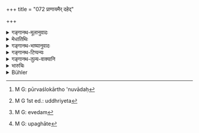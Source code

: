 +++
title = "072 प्राणायमैर् दहेद्"

+++

<details><summary>गङ्गानथ-मूलानुवादः</summary>

By means of ‘Breath-suspension’ he shall destroy the taints; and by means of ‘Concentration,’ all sin; all attachments by means of ‘Abstraction,’ and by means of ‘Contemplation,’ those attributes that are not independent.—(72)
</details>

<details><summary>मेधातिथिः</summary>

**प्राणायामैर्** इत्य् एतत् पूर्वश्लोकेन दर्शितम् । 

- <u>अपरे</u> त्व् आहुः । **दोषा** रागादयस् तान् **दहेत्** । 

- <u>कथम्</u> प्राणायामैर् दग्धुम् एते शक्यन्ते । युक्तः पापस्य तैर् दाहः । अदृष्टा च तस्योत्पत्तिः शास्त्रलक्षणम्, तथा निवृत्तिर् अपि । रागादयस् तु प्रत्यक्षवेद्याः । तेषां च निवर्त्यनिवर्तकभावः प्रत्यक्षादिवेद्य एव युक्तो भवितुम्, न शास्त्रीयः । यदि शास्त्रम् एवं वदेद् विरमणशीलं निवर्तयेद् इति, किंप्रमाणं भवेत् । तस्माद् रागादिनिमित्तम् अशुभाचरणं दोषशब्देनोच्यते । तस्य कार्यदाहाद् दाहः । स्वरूपतो हि स्वरसत एव कर्मणां क्षणिकत्वान् नाशः । एष एव च दाहः, न त्व् अन्यस्येव भस्मीभावः । एवं च पूर्वश्लोकार्थानुवादः[^२५] ।


[^२५]:
     M G: pūrvaślokārtho 'nuvādaḥ

- **धारणाभिश् च** । 

- <u>ननु</u> च किल्बिषं पापं दोषश् च तद् एव। तत्रैतावद् वक्तव्यं प्राणायामैर् धारणाभिश् च दोषान् दहेत् । किं किल्बिषम् इत्य् अनेन । किल्बिषम् इति वास्तु, किं दोषग्रहणेन । 

- <u>उच्यते</u> । दोषग्रहणम् अवश्यं कर्तव्यम्, विशिष्टस्य पापस्य प्राणायामैर् दाहो यथा विज्ञायेत, न सर्वस्येति । दोषशब्देन हि रागादय उच्यन्ते । अतस् तन्निमित्त एव पापे उपचारो यथोक्तः । 

- <u>एवं तर्हि</u> तद् एव क्रियताम्, किं किल्बिषम् इत्य् अनेन । 

- <u>पादपूरणार्थम्</u> इत्य् अदोषः । तत्रोत्पन्नस्य पापस्य प्राणायामा दहना उच्यन्ते । धारणास् तु दोषानुत्पत्तिम् एव कुर्वन्ति । 

- <u>काः</u> पुनर् एता धारणाः । 

- <u>शमयमादिभिर्</u> नियमाद् विषयदर्शनाभिलाषेण प्रकृष्यमाणं मनो धार्यते, तत्रैव स्थाने नियम्यते । ताश् च विषयगतदोषभावना "अस्थिस्थूणाम्" (म्ध् ६.७६) इत्याद्याः । कान्तिलावण्यतारुण्यसंस्थानशौर्यादयः स्त्रीषु दृश्यमाना अभिलाषहेतवः । ते च सविकल्पं प्रत्यक्षग्राह्याः । विकल्पाश् च मनोधाराः । अतो विकल्पान्तरैर् "मूत्रपुरीषपूर्णं नम" इति तस्मिन् विषयगतदोषभावे, "कटककर्पटान्वितं स्त्रीद्रव्यं नाम," "अधिकं प्राणिनो यत् प्रत्नतः परिहर्तव्यम् अभिलषन्ति," "याप्य् एषा सुखलेशभ्रान्तिः सा क्षणभङ्गिनी, तदासेवनेन घोरा दीर्घकालाश् च यमयातनाः" — इत्यादिभिः शक्यन्ते निरोद्धुम् । एतद् एव तत्प्रसंख्यानम् उच्यते । एवं भोजनादिष्व् अपि भावयितव्यम् । "यद् एतच् छर्कराघृतपूरहैयङ्गवीनपायसादि, यच् च भैक्षं कदन्नादिभिः समम् एतच् छरीरधारणतया विशेषाभावात् कस्यचित् प्रकृतेर् जिह्वाग्रे क्षणलवमात्रवर्तमानस्य विशेषो यः सविशेषतया प्रतिभासेत, गन्धर्वनगरप्रख्यो ऽयं क्षणिकावभासः" इति । एवम् अन्यत्रापि स्पर्शदोषो भावयितव्य इत्य् एवम् उपदिशति ।

- <u>अन्ये</u> त्व् आहुः । कौष्ठ्यस्य वायोर् मुखनासिकासंचारिणः शरीरैकदेशान्तर्हृदयाकाशाद् अभ्यासवशतो धारणं **धारणा** ।

- <u>ननु</u> च प्राणायामेभ्य एतासां साधारणानां को भेदः । 

- <u>बाहुललाटादाव्</u> अपि यथेच्छं व्याहृत्यादिध्यानरहितं धारणा, प्राणायामा रेचनेनाधिक्रियन्त इति विशेषः ।

- <u>अन्ये</u> तु "मैत्री मुदिता करुणा उपेक्षा एता धारणा" (च्ड़्। य्सू १.३३) इति मन्यन्ते । 

- मैत्री कृपा मुदोपेक्षा सर्वप्राणिष्व् अवस्थिता ।

- ब्रह्मलोकं नयन्त्य् आशु ध्यातारं धारणास् त्व् इमाः ॥

तत्र मैत्री द्वेषाभावः, न तु सुहृत्स्नेहः, तस्य बन्धात्मकत्वात् । कृपा करुणा चित्तधर्मः, दुःखितजनदर्शनेन "कथम् अयम् अस्माद् दुःखाद् उद्ध्रियेत्"[^२६] इति समुद्धरणकामना । न त्व् अहिंसानुग्रहयोर् अनारम्भ इत्य् उक्तम् । अत एतद् एवम्[^२७] उच्यते, चित्तधर्मो ऽयम् अभ्यसितव्यः । मुदिता शोकव्यावृत्तिर् व्याध्यादिनिमित्ते दुःखे नरकादिभयजे वा, न तु हर्षः, तस्य रागहेतुत्वात् । उपेक्षा विषये, अनुग्राहकेषु उपघाते[^२८] च प्रसिद्धैव । 


[^२८]:
     M G: upaghāte


[^२७]:
     M G: evedam


[^२६]:
     M G 1st ed.: uddhriyeta

- मनसो वान्तर्हृदयाकाशे ब्रह्मचिन्तापरतया निश्चलता धारणा ।

- **प्रत्याहारेण संसर्गम्** । इन्द्रियाणां विषयैः सह संबन्धस् तत्र प्रवृत्तिः संसर्गः, तन् दहेत् प्रत्याहारः । ततो ऽपसरणम् इन्द्रियाणां प्रतिबन्धकरणं वा । आश्चर्यरूपेण न कटकादौ रूपवत्स्त्रीसंदर्शने वा स्थगयितव्ये चक्षुषी, अन्यत्र वा दृष्टिर् उपनेया । एवं सर्वेन्द्रियेषु । एवं च समाधानं योगिनो ऽप्रतिबद्धं भवति ।

- **ध्यानेनानीश्वरान् गुणान्** । गुणान्त् सत्वरजस्तमांसि । ते चानीश्वराः परतन्त्राः चेतनाधीनमूर्तयः । पुरुषस्यानतस्य सुखादिरहितस्य यो ऽभिमानो "अहं सुख्य् अहं दुःखी" इति निर्गुणस्य गुणमन्यताभिमानस्य, गुणपुरुषविवेकध्यानेन दग्धव्यः । "चिद्रूपः पुरुषो निर्गुणो गुणमयी प्रकृतिः" इत्य् एवं गुणपुरुषविवेकः कर्तव्यः ॥ ६.७२ ॥

_स कथं कर्तव्यः । ध्यानेन किं पुनर् ध्येयम्, अत आह ।_
</details>

<details><summary>गङ्गानथ-भाष्यानुवादः</summary>

What is said here regarding Breath-suspension has already been indicated in the preceding verse.

But some people explain this verse to mean that ‘one shall destroy the
*taints*’—*i*.*e*., *love*, *hatred* &c.

But how can these latter be destroyed by means of Breath-suspension? What can be destroyed by it is *sin* (not *love* &c.), specially as it is sin only which has its *origin* as well as *destruction* both indicated in the scriptures, and hence imperceptible; while Love or Hatred and the rest are all directly perceptible; so that what destroys these, and what is destroyed by them, can also be learnt by perception, and not through the scriptures. If the scripture were to speak of the destroying of these, its meaning would be that ‘one should destroy these things, which are by their very nature, destructible’;—and what would be the authority attached to such a declaration? From all this it is clear that what is meant by the term ‘taint’ is the *evil deed* that proceeds from Love and the rest. And this is ‘destroyed’ by the destruction of its effects; because as for the act itself, it perishes by reason of its evanescent character. This is what is meant by ‘*dāha*’, ‘being consumed’, and not being actually *burnt to ashes*.

Thus the present verse is only a reiteration of what has gone before in the preceding verse.

‘*By means of Concentration*’—

*Objection*—“‘*Kilviṣa* (*Kilbiṣa*)’ is *sin*, so is ‘*doṣa*’ also.
Hence the words of the text should have been ‘by means of Breath-Suspension and Concentration he shall destroy all *taints*,
*doṣas*’; and there would be no need of mentioning *kilviṣa*, sin,
separately. Or, only ‘*kilviṣa*’, sin,’ need have been mentioned, and where was the need for mentioning ‘*doṣa*,’ ‘*taint*’, also?”

The explanation is as follows:—It is absolutely necessary to mention the ‘taint’, in order to show that what are destroyed by means of Breath-suspension are only particular kinds of sin, not all. The term ‘taint’ stands for Love and other like things; and hence the word can be rightly taken as figuratively indicating such *sinful acts* as are prompted by Love, Hatred &c., as has been already pointed out.

“If so, then, let the *taint* be mentioned, what is the use of mentioning the ‘*kilviṣa*,’ sin?”

No objection can be taken to it, as it is mentioned only for the purpose of filling up the metre. Further (the use of the second term gives the further meaning that) Breath-suspension is destructive of the sin accruing from the taints of Love &c., while Concentration stops the sin from arising at all.

“What is ‘Concentration’?”

By a longing for sensual objects and their enjoyment the mind is sometimes drawn away from the point where it may have been resting during the periods of quiescence, self-control and the like; and it is by means of ‘Concentration’ that it is concentrated, kept fixed on that same point. As a matter of fact, when one perceives brightness, charm, youth, shapeliness of the body and so forth in a woman, they give rise to his longing for her; all these details are apprehended by concrete perception; and all such perceptions are so many thoughts. Hence they can be counter-acted by counter-thoughts pertaining to the defects in the object perceived,—such as ‘her body is filled with urine and ordure,’ ‘the very object Woman consists of skin and bones;—fie upon the men that long for such a despicable object;—even the slight pleasure that she affords is momentary, and ultimately leads to terrible sufferings at the hands of the Death-god’. This is what is called ‘reflecting over’ the object. This reflection of the defects is what is spoken of below under verse 76.

The same method of reflection is to be employed regarding food and other objects of enjoyment. For instance—‘all this—sugar, cakes, fresh butter, milk-rice and so forth—stands on the same footing as coarse food obtained in alms; there being no difference in their nutritive power; the slight difference in their taste that may be felt on the tip of the tongue, is felt for the infinitesimal part of a second, so that even this momentary taste is like the imaginary city. Similarly one may reflect upon the defects in the objects of touch; and so forth. This is what is taught io the present text (by the term ‘Concentration’).

Others offer the following explanation of the term ‘*dhāraṇā*’ of the text:—When a man by constant practice succeeds in concentrating his breath, moving along his mouth and nose, in the cavity of his heart,—this is what constitutes ‘Concentration’.

“In what way would this differ from Breath-suspension?”

The difference is that we have ‘concentration’ also when the breath is held up in such places as the arms, the forehead and the like; whereas in Breath-suspension there is always exhalation at the end.

Others again hold ‘*Dhāraṇā*’ Concentration to consist in the qualities of ‘Friendliness, Joyfulness, Pathos and Indifference.’ ‘Friendliness, Kindness, Joyousness and Indifference, towards all living beings, carry the contemplation to the regions of Brahman; and these constitute
*Dhāraṇā*’. (says an old text.)—Here ‘friendliness’ stands for *absence
of hatred*, and not *friendly affection*; as this latter would be of the nature of a hindrance;—‘kindness’ is pity, a disposition of the mind; it consists in the longing to rescue a suffering person from suffering, and not the actual desisting from injuring, or conferring a benefit upon, others; it is in view of this that it has been described as a
*disposition of the mind*, which should be practised—‘joyousness’ also
stands for *absence of grief* at suffering caused by disease, or at the fear of the sufferings of hell, and not for actual *pleasure*, as this would be conducive to attachment;—‘indifference’ towards objects, favourable as well as unfavourable, is well known.

Or again, ‘concentration’ may be explained as consisting in fixing the mind on the inner cavity of the heart, in the process of meditating upon Brahman.

‘*By Abstraction, all attachment*:—‘attachment’ here stands (or the connection of the senses with their objects and their being drawn towards them. This is destroyed by Abstraction; whereupon the senses become drawn off from the objects, or their attraction is obstructed. For instance, when one happens to see a bracelet or some such ornament, or a handsome woman, he shall not fix his eyes upon them, he shall move his eyes to something else; similarly with all the senses. In this manner the composure of the Yogin becomes unperturbed.

‘*By means of Contemplation, those attributes that are not independent*.’ The ‘attributes’ meant here are those of Harmony, Energy and Inertia; and these are ‘*not independent*,’ being subservient to something else, in the shape of Consciousness. Though the soul or person is free from pleasure &c., yet there appears in him the false notion ‘I am happy—I am unhappy’; though he is free from attributes, he identifies himself with them;—all this has got to be destroyed by contemplating upon the distinction between the Soul and the Attributes; that the distinction between the two has to be drawn in some such form as—‘the Person, being of the nature of Consciousness is beyond Attributes, and it is Primordial matter that consists of the Attributes.’—(72)
</details>

<details><summary>गङ्गानथ-टिप्पन्यः</summary>

‘*Anīśvarān guṇān*’—‘The three attributes of the Root Evolvent *i.e*., Sattva, Rajas and Tamas; these are *anīśvara*, *i.e*., dependent (upon the Conscious Being) (Medhātithi);—‘qualities of anger, greed etc., which are *anīśvara*, *i.e*., do not reside in God’ (Kullūka and Rāghavānanda) qualities opposed to virtue, knowledge, dispassion and power’ (Govindarāja).

This verse is quoted in *Yatidharmasaṅgraha* (p. 41), which says that what this verse mentions are ‘*Yama*—*niyama*—*āsana*—*prāṇāyāma*—*pratyāhāra—dhāraṇā* and *dhyāna*’, all the accessories of Yoga except ‘Samādhi,’ which have been described in the ordinances as the means of acquiring Right Knowledge.
</details>

<details><summary>गङ्गानथ-तुल्य-वाक्यानि</summary>

*Viṣṇu* (96.24).—‘He must constantly be intent upon suppressing his
breath, upon retention of the image formed in his mind and upon meditation.’
</details>

<details><summary>भारुचिः</summary>

**प्राणायामैर् दहेद् दोषान्** रागादीन् सविषयान् तत्कारणं वा ऽकुशलकर्मराशि । तथा च प्राणायामान् शुद्धिहेतून् वक्ष्यति प्रायश्चित्तप्रकरणे । तथा च प्राणायामान् शुद्धिहेतून् वक्ष्यति प्रायश्चित्तप्रकरणे । प्राणायामस्य दोषाणां च विनाश्यविनाशकसंबन्धः । शास्त्रलक्षणत्वाच् छ्रद्दधानीयः, विधिपक्षम् आश्रित्य । यतो नायं प्राणायामस्तुत्यर्थो ऽर्थवादः । स्तुत्यर्थत्वे ऽपि च सति न ह्य् अकस्मात् स्तुतिः प्राणायामानामुपपद्यते इति स्तुत्या विधिर् अनुमातव्यः । **धारणाः** पुनर् अवधारयत्य् आत्मानम् उपसृष्टो यतिर् योगसमाध्यवस्थायां कामक्रोधमोहलोभस्नेहादिभिः प्रवर्त्यमानम् अकुशलेषु, तभिश् च परमार्थदर्शनप्रसंख्यानभावनाख्याभिः कामादिप्रतिपक्षभूताभिर् **धारणाभिः किल्बिषम्** अनुत्पत्त्या **दहेत्** । एवं च प्राणायामैः संचितविरोधः धारणाभिर् स्नागतानुत्पत्तिर् अकुशलस्येत्य् उक्तं भवति । अपरे त्व् आहुर् विशिष्टानि शरीरात्मप्रदेशानि मनसः प्रज्ञाप्रयत्नकृतान्य् आत्मनो यथाबलं **धारणाह्** ।

> <u>अन्ये</u> धारणा मैत्र्याद्याः संचक्षते ।  
> मैत्रीकृपामुदोपेक्षाः सर्वप्राणिष्व् अवस्थिताः ।  
> ब्रह्मलोकं नयन्त्य् आशु ध्यातारं धारणास् त्व् इह ॥

**प्रत्याहारेण** मनस इन्द्रियाणां च **संसर्गान्** विषयसंपर्काख्याञ् छब्दाद्युपलब्धिहेतून् । तेषु ह्य् एवम् उपहेतुषु अन्तःकरणप्रत्याहारेण मनसः समाधानयोगः प्रत्यनीकः । प्रतिलब्धसमाधानस्य प्रतिबन्धकरणत्वाच् छब्दाद्युपलब्धिकण्टकानि ध्यानादीन्य् आहुर् आचार्याः । परमात्मकर्मकेण च प्रणव**ध्यानेनानीश्वरा**न् **गुणान्** योगर्द्धिप्रत्यनीकभूतानैश्वर्यादीन् प्रतिलब्धसमाधानस्य दहमानस्य योगिनः सर्वोपसर्गस्थानम् अतिक्रान्तस्य परमार्थदर्शनप्रसंख्यानभावनाभिर् इति ॥ ६.७२ ॥
</details>

<details><summary>Bühler</summary>

072	Let him destroy the taints through suppressions of the breath, (the production of) sin by fixed attention, all sensual attachments by restraining (his senses and organs), and all qualities that are not lordly by meditation.
</details>
